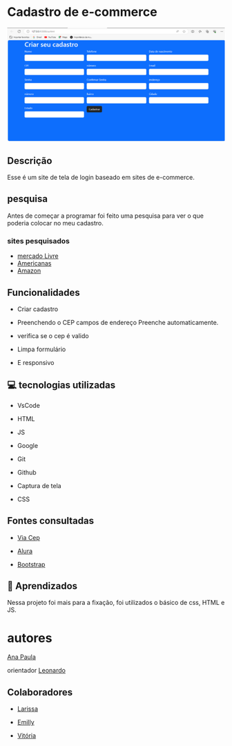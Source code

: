 # Cadastro de e-commerce

![img](img/Captura%20de%20tela%202023-10-27%20100822.png)

 

## Descrição

Esse é um site de tela de login baseado em sites de e-commerce.



## pesquisa

Antes de começar a programar foi feito uma pesquisa para ver o que poderia colocar no meu cadastro.

### sites pesquisados
* [mercado Livre](https://www.mercadolivre.com.br/)
* [Americanas](https://www.americanas.com.br/) 
* [Amazon](https://www.amazon.com.br/?&tag=hydrbrabk-20&ref=pd_sl_7rwd1q78df_e&adgrpid=79547423725&hvpone=&hvptwo=&hvadid=591863875878&hvpos=&hvnetw=g&hvrand=13057820125656606805&hvqmt=e&hvdev=c&hvdvcmdl=&hvlocint=&hvlocphy=1001637&hvtargid=kwd-10573980&hydadcr=26346_11691057&gclid=CjwKCAjwv-2pBhB-EiwAtsQZFNYTCixikh_c_xLDDVXaxigsS8YQenYMiunenPs4CTlPLgX57t02WhoCrU0QAvD_BwE)
 

## Funcionalidades

* Criar cadastro

* Preenchendo o CEP campos de endereço Preenche automaticamente.

* verifica se o cep é valido

* Limpa formulário

* E responsivo

 

## 💻 tecnologias utilizadas

* VsCode

* HTML

* JS

* Google

* Git

* Github

* Captura de tela

* CSS

 

## Fontes consultadas

* [Via Cep](https://getbootstrap.com/docs/5.0/getting-started/introduction/)

* [Alura](https://www.alura.com.br/artigos/escrever-bom-readme)

* [Bootstrap](https://viacep.com.br/)

 

## 📄 Aprendizados

Nessa projeto foi mais para a fixação, foi utilizados o básico de css, HTML e JS.

 

# autores

[Ana Paula](https://github.com/anapaulacd)

orientador [Leonardo](https://github.com/LeonardoRochaMarista)

 

## Colaboradores

* [Larissa](https://github.com/larissassk)

* [Emilly](https://github.com/emillycaaroline)

* [Vitória](https://github.com/vickieww)
